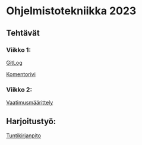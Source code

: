 # Ohjelmistotekniikka 2023

## Tehtävät

### Viikko 1:

[GitLog](https://github.com/Ro0pE/ot-harjoitustyo/blob/master/laskarit/viikko1/gitlog.txt)

[Komentorivi](https://github.com/Ro0pE/ot-harjoitustyo/blob/master/laskarit/viikko1/komentorivi.txt)

### Viikko 2:

[Vaatimusmäärittely](https://github.com/Ro0pE/ot-harjoitustyo/blob/master/dokumentaatio/vaatimusmaarittely.md)

## Harjoitustyö:

[Tuntikirjanpito](https://github.com/Ro0pE/ohjelmistotekniikka/blob/master/harjoitustyo/tyoaikakirjanpito/tuntikirjanpito.md)
